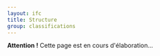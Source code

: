 ```yaml
---
layout: ifc
title: Structure
group: classifications
---
```


<div class="alert alert-warning" role="alert">
  <strong>Attention !</strong> Cette page est en cours d'élaboration...
</div>